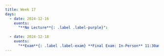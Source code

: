 ```yaml
---
title: Week 17
days:
  - date: 2024-12-16
    events:
      "**No Lecture**{: .label .label-purple}":
      
  - date: 2024-12-18
    events:
      "**Exam**{: .label .label-exam} **Final Exam: In-Person** 11:30am-2:30pm":
---
```

